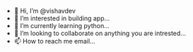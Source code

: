 - 👋 Hi, I’m @vishavdev
- 👀 I’m interested in building app...
- 🌱 I’m currently learning python...
- 💞️ I’m looking to collaborate on anything you are intrested...
- 📫 How to reach me email...

<!---
vishavdev/vishavdev is a ✨ special ✨ repository because its `README.md` (this file) appears on your GitHub profile.
You can click the Preview link to take a look at your changes.
--->
